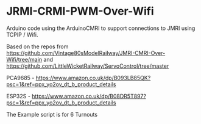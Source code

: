 # JRMI-CRMI-PWM-Over-Wifi


Arduino code using the ArduinoCMRI to support connections to JMRI using TCPIP / Wifi.


Based on the repos from https://github.com/Vintage80sModelRailway/JMRI-CMRI-Over-Wifi/tree/main and https://github.com/LittleWicketRailway/ServoControl/tree/master


PCA9685 - https://www.amazon.co.uk/dp/B093LB85QK?psc=1&ref=ppx_yo2ov_dt_b_product_details

ESP32S - https://www.amazon.co.uk/dp/B08DR5T897?psc=1&ref=ppx_yo2ov_dt_b_product_details

The Example script is for 6 Turnouts 
